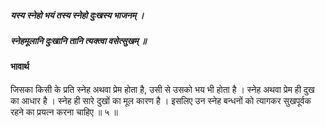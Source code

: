 ##### यस्य स्नेहो भयं तस्य स्नेहो दुःखस्य भाजनम् ।
##### स्नेहमूलानि दुःखानि तानि त्यक्त्वा वसेत्सुखम् ॥

#### भावार्थ

जिसका किसी के प्रति स्नेह अथवा प्रेम होता है, उसी से उसको भय भी होता है । स्नेह अथवा प्रेम ही दुख का आधार है । स्नेह ही सारे दुखों का मूल कारण है । इसलिए उन स्नेह बन्धनों को त्यागकर सुखपूर्वक रहने का प्रयत्न करना चाहिए ॥ ५ ॥